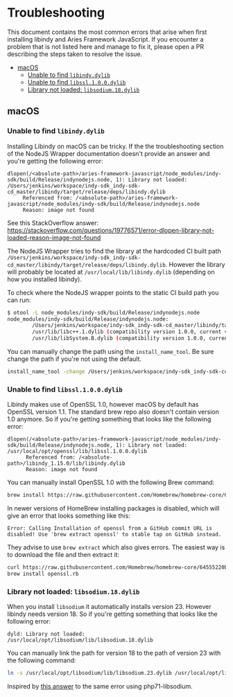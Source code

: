 # Troubleshooting

This document contains the most common errors that arise when first installing libindy and Aries Framework JavaScript. If you encounter a problem that is not listed here and manage to fix it, please open a PR describing the steps taken to resolve the issue.

- [macOS](#macos)
  - [Unable to find `libindy.dylib`](#unable-to-find-libindydylib)
  - [Unable to find `libssl.1.0.0.dylib`](#unable-to-find-libssl100dylib)
  - [Library not loaded: `libsodium.18.dylib`](#library-not-loaded-libsodium18dylib)

## macOS

### Unable to find `libindy.dylib`

Installing Libindy on macOS can be tricky. If the the troubleshooting section of the NodeJS Wrapper documentation doesn't provide an answer and you're getting the following error:

```
dlopen(/<absolute-path>/aries-framework-javascript/node_modules/indy-sdk/build/Release/indynodejs.node, 1): Library not loaded: /Users/jenkins/workspace/indy-sdk_indy-sdk-cd_master/libindy/target/release/deps/libindy.dylib
     Referenced from: /<absolute-path>/aries-framework-javascript/node_modules/indy-sdk/build/Release/indynodejs.node
     Reason: image not found
```

See this StackOverflow answer: https://stackoverflow.com/questions/19776571/error-dlopen-library-not-loaded-reason-image-not-found

The NodeJS Wrapper tries to find the library at the hardcoded CI built path `/Users/jenkins/workspace/indy-sdk_indy-sdk-cd_master/libindy/target/release/deps/libindy.dylib`. However the library will probably be located at `/usr/local/lib/libindy.dylib` (depending on how you installed libindy).

To check where the NodeJS wrapper points to the static CI build path you can run:

```bash
$ otool -L node_modules/indy-sdk/build/Release/indynodejs.node
node_modules/indy-sdk/build/Release/indynodejs.node:
        /Users/jenkins/workspace/indy-sdk_indy-sdk-cd_master/libindy/target/release/deps/libindy.dylib (compatibility version 0.0.0, current version 0.0.0)
        /usr/lib/libc++.1.dylib (compatibility version 1.0.0, current version 902.1.0)
        /usr/lib/libSystem.B.dylib (compatibility version 1.0.0, current version 1281.100.1)
```

You can manually change the path using the `install_name_tool`. Be sure change the path if you're not using the default.

```bash
install_name_tool -change /Users/jenkins/workspace/indy-sdk_indy-sdk-cd_master/libindy/target/release/deps/libindy.dylib /usr/local/lib/libindy.dylib node_modules/indy-sdk/build/Release/indynodejs.node
```

### Unable to find `libssl.1.0.0.dylib`

Libindy makes use of OpenSSL 1.0, however macOS by default has OpenSSL version 1.1. The standard brew repo also doesn't contain version 1.0 anymore. So if you're getting something that looks like the following error:

```
dlopen(/<absolute-path>/aries-framework-javascript/node_modules/indy-sdk/build/Release/indynodejs.node, 1): Library not loaded: /usr/local/opt/openssl/lib/libssl.1.0.0.dylib
      Referenced from: /<absolute-path>/libindy_1.15.0/lib/libindy.dylib
      Reason: image not found
```

You can manually install OpenSSL 1.0 with the following Brew command:

```sh
brew install https://raw.githubusercontent.com/Homebrew/homebrew-core/64555220bfbf4a25598523c2e4d3a232560eaad7/Formula/openssl.rb -f
```

In newer versions of HomeBrew installing packages is disabled, which will give an error that looks something like this:

```
Error: Calling Installation of openssl from a GitHub commit URL is disabled! Use 'brew extract openssl' to stable tap on GitHub instead.
```

They advise to use `brew extract` which also gives errors. The easiest way is to download the file and then extract it:

```sh
curl https://raw.githubusercontent.com/Homebrew/homebrew-core/64555220bfbf4a25598523c2e4d3a232560eaad7/Formula/openssl.rb -o openssl.rb
brew install openssl.rb
```

### Library not loaded: `libsodium.18.dylib`

When you install `libsodium` it automatically installs version 23. However libindy needs version 18. So if you're getting something that looks like the following error:

```
dyld: Library not loaded: /usr/local/opt/libsodium/lib/libsodium.18.dylib
```

You can manually link the path for version 18 to the path of version 23 with the following command:

```sh
ln -s /usr/local/opt/libsodium/lib/libsodium.23.dylib /usr/local/opt/libsodium/lib/libsodium.18.dylib
```

Inspired by [this answer](https://github.com/Homebrew/homebrew-php/issues/4589) to the same error using php71-libsodium.
